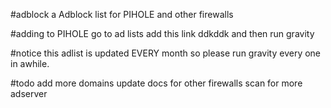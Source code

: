  #adblock
a Adblock list for PIHOLE and other firewalls

#adding to PIHOLE
go to ad lists add this link 
ddkddk and then run gravity


#notice
this adlist is updated EVERY month so please run gravity every one in awhile.


#todo
add more domains
update docs for other firewalls
scan for more adserver

